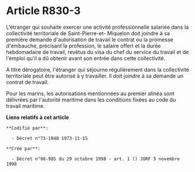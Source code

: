 # Article R830-3

L'étranger qui souhaite exercer une activité professionnelle salariée dans la collectivité territoriale de Saint-Pierre-et-
Miquelon doit joindre à sa première demande d'autorisation de travail le contrat ou la promesse d'embauche, précisant la
profession, le salaire offert et la durée hebdomadaire de travail, revêtus du visa du chef du service du travail et de
l'emploi qu'il a dû obtenir avant son entrée dans cette collectivité.

A titre dérogatoire, l'étranger qui séjourne régulièrement dans la collectivité territoriale peut être autorisé à y
travailler. Il doit joindre à sa demande un contrat de travail.

Pour les marins, les autorisations mentionnées au premier alinéa sont délivrées par l'autorité maritime dans les conditions
fixées au code du travail maritime.

**Liens relatifs à cet article**

	**Codifié par**:

	  - Décret n°73-1048 1973-11-15

	**Créé par**:

	  - Décret n°98-985 du 29 octobre 1998 - art. 1 () JORF 5 novembre 1998
